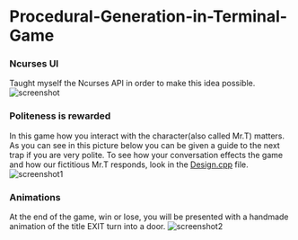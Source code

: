 # Procedural-Generation-in-Terminal-Game
### Ncurses UI
Taught myself the Ncurses API in order to make this idea possible.
![screenshot](https://user-images.githubusercontent.com/25839788/45654767-bb05fc00-baa2-11e8-86d2-98df72db4f9f.png)
### Politeness is rewarded
In this game how you interact with the character(also called Mr.T) matters. As you can see in this picture below
you can be given a guide to the next trap if you are very polite. 
To see how your conversation effects the game and how our fictitious Mr.T responds, look in the [Design.cpp](https://github.com/bcverdict/Procedural-Generation-in-Terminal-Game/blob/master/Dialog.cpp) file.
![screenshot1](https://user-images.githubusercontent.com/25839788/45655961-6d8c8d80-baa8-11e8-8054-44488fd5d762.png)
### Animations
At the end of the game, win or lose, you will be presented with a handmade animation of the title EXIT turn into a door.
![screenshot2](https://user-images.githubusercontent.com/25839788/45655971-8432e480-baa8-11e8-9100-df5149c835e9.png)
